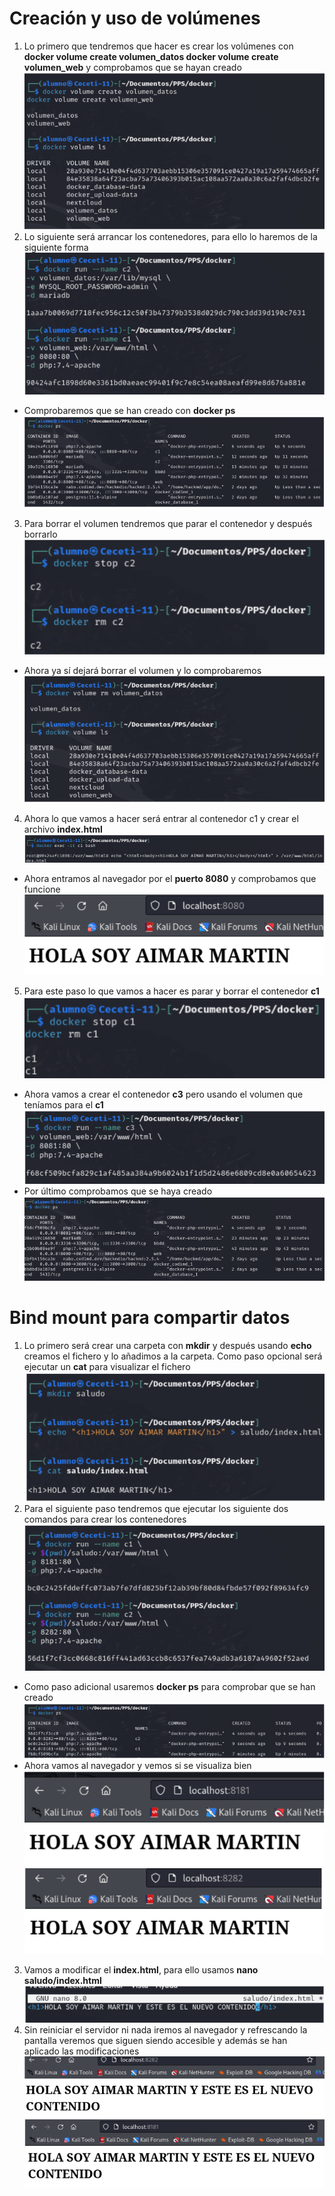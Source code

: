 # Creación y uso de volúmenes
1. Lo primero que tendremos que hacer es crear los volúmenes con **docker volume create volumen_datos docker volume create volumen_web** y comprobamos que se hayan creado
![](/img/almacenamiento/1.png)
2. Lo siguiente será arrancar los contenedores, para ello lo haremos de la siguiente forma
![](/img/almacenamiento/2.png)
* Comprobaremos que se han creado con **docker ps**
![](/img/almacenamiento/3.png)
3. Para borrar el volumen tendremos que parar el contenedor y después borrarlo
![](/img/almacenamiento/4.png)
* Ahora ya sí dejará borrar el volumen y lo comprobaremos
![](/img/almacenamiento/5.png)
4. Ahora lo que vamos a hacer será entrar al contenedor c1 y crear el archivo **index.html**
![](/img/almacenamiento/6.png)
* Ahora entramos al navegador por el **puerto 8080** y comprobamos que funcione
![](/img/almacenamiento/7.png)
5. Para este paso lo que vamos a hacer es parar y borrar el contenedor **c1**
![](/img/almacenamiento/8.png)
* Ahora vamos a crear el contenedor **c3** pero usando el volumen que teníamos para el **c1**
![](/img/almacenamiento/9.png)
* Por último comprobamos que se haya creado 
![](/img/almacenamiento/10.png)

# Bind mount para compartir datos
1. Lo primero será crear una carpeta con **mkdir** y después usando **echo** creamos el fichero y lo añadimos a la carpeta. Como paso opcional será ejecutar un **cat** para visualizar el fichero
![](/img/almacenamiento/11.png)
2. Para el siguiente paso tendremos que ejecutar los siguiente dos comandos para crear los contenedores
![](/img/almacenamiento/12.png)
* Como paso adicional usaremos **docker ps** para comprobar que se han creado
![](/img/almacenamiento/13.png)
* Ahora vamos al navegador y vemos si se visualiza bien
![](/img/almacenamiento/14.png)
![](/img/almacenamiento/15.png)
3. Vamos a modificar el **index.html**, para ello usamos **nano saludo/index.html**
![](/img/almacenamiento/16.png)
4. Sin reiniciar el servidor ni nada iremos al navegador y refrescando la pantalla veremos que siguen siendo accesible y además se han aplicado las modificaciones
![](/img/almacenamiento/17.png)
![](/img/almacenamiento/18.png)